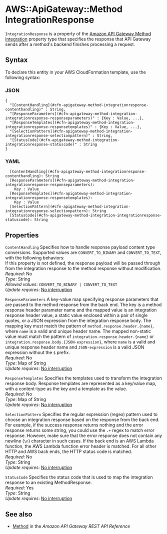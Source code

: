 # AWS::ApiGateway::Method IntegrationResponse<a name="aws-properties-apitgateway-method-integration-integrationresponse"></a>

`IntegrationResponse` is a property of the [Amazon API Gateway Method Integration](https://docs.aws.amazon.com/AWSCloudFormation/latest/UserGuide/aws-properties-apitgateway-method-integration.html) property type that specifies the response that API Gateway sends after a method's backend finishes processing a request\.

## Syntax<a name="aws-properties-apitgateway-method-integration-integrationresponse-syntax"></a>

To declare this entity in your AWS CloudFormation template, use the following syntax:

### JSON<a name="aws-properties-apitgateway-method-integration-integrationresponse-syntax.json"></a>

```
{
  "[ContentHandling](#cfn-apigateway-method-integrationresponse-contenthandling)" : String,
  "[ResponseParameters](#cfn-apigateway-method-integration-integrationresponse-responseparameters)" : {Key : Value, ...},
  "[ResponseTemplates](#cfn-apigateway-method-integration-integrationresponse-responsetemplates)" : {Key : Value, ...},
  "[SelectionPattern](#cfn-apigateway-method-integration-integrationresponse-selectionpattern)" : String,
  "[StatusCode](#cfn-apigateway-method-integration-integrationresponse-statuscode)" : String
}
```

### YAML<a name="aws-properties-apitgateway-method-integration-integrationresponse-syntax.yaml"></a>

```
  [ContentHandling](#cfn-apigateway-method-integrationresponse-contenthandling): String
  [ResponseParameters](#cfn-apigateway-method-integration-integrationresponse-responseparameters):
    Key : Value
  [ResponseTemplates](#cfn-apigateway-method-integration-integrationresponse-responsetemplates):
    Key : Value
  [SelectionPattern](#cfn-apigateway-method-integration-integrationresponse-selectionpattern): String
  [StatusCode](#cfn-apigateway-method-integration-integrationresponse-statuscode): String
```

## Properties<a name="aws-properties-apitgateway-method-integration-integrationresponse-properties"></a>

`ContentHandling` <a name="cfn-apigateway-method-integrationresponse-contenthandling"></a>
Specifies how to handle response payload content type conversions\. Supported values are `CONVERT_TO_BINARY` and `CONVERT_TO_TEXT`, with the following behaviors:  
If this property is not defined, the response payload will be passed through from the integration response to the method response without modification\.  
_Required_: No  
_Type_: String  
_Allowed values_: `CONVERT_TO_BINARY | CONVERT_TO_TEXT`  
_Update requires_: [No interruption](https://docs.aws.amazon.com/AWSCloudFormation/latest/UserGuide/using-cfn-updating-stacks-update-behaviors.html#update-no-interrupt)

`ResponseParameters` <a name="cfn-apigateway-method-integration-integrationresponse-responseparameters"></a>
A key\-value map specifying response parameters that are passed to the method response from the back end\. The key is a method response header parameter name and the mapped value is an integration response header value, a static value enclosed within a pair of single quotes, or a JSON expression from the integration response body\. The mapping key must match the pattern of `method.response.header.{name}`, where `name` is a valid and unique header name\. The mapped non\-static value must match the pattern of `integration.response.header.{name}` or `integration.response.body.{JSON-expression}`, where `name` is a valid and unique response header name and `JSON-expression` is a valid JSON expression without the `$` prefix\.  
_Required_: No  
_Type_: Map of String  
_Update requires_: [No interruption](https://docs.aws.amazon.com/AWSCloudFormation/latest/UserGuide/using-cfn-updating-stacks-update-behaviors.html#update-no-interrupt)

`ResponseTemplates` <a name="cfn-apigateway-method-integration-integrationresponse-responsetemplates"></a>
Specifies the templates used to transform the integration response body\. Response templates are represented as a key/value map, with a content\-type as the key and a template as the value\.  
_Required_: No  
_Type_: Map of String  
_Update requires_: [No interruption](https://docs.aws.amazon.com/AWSCloudFormation/latest/UserGuide/using-cfn-updating-stacks-update-behaviors.html#update-no-interrupt)

`SelectionPattern` <a name="cfn-apigateway-method-integration-integrationresponse-selectionpattern"></a>
Specifies the regular expression \(regex\) pattern used to choose an integration response based on the response from the back end\. For example, if the success response returns nothing and the error response returns some string, you could use the `.+` regex to match error response\. However, make sure that the error response does not contain any newline \(`\n`\) character in such cases\. If the back end is an AWS Lambda function, the AWS Lambda function error header is matched\. For all other HTTP and AWS back ends, the HTTP status code is matched\.  
_Required_: No  
_Type_: String  
_Update requires_: [No interruption](https://docs.aws.amazon.com/AWSCloudFormation/latest/UserGuide/using-cfn-updating-stacks-update-behaviors.html#update-no-interrupt)

`StatusCode` <a name="cfn-apigateway-method-integration-integrationresponse-statuscode"></a>
Specifies the status code that is used to map the integration response to an existing MethodResponse\.  
_Required_: Yes  
_Type_: String  
_Update requires_: [No interruption](https://docs.aws.amazon.com/AWSCloudFormation/latest/UserGuide/using-cfn-updating-stacks-update-behaviors.html#update-no-interrupt)

## See also<a name="aws-properties-apitgateway-method-integration-integrationresponse--seealso"></a>

- [Method](https://docs.aws.amazon.com/apigateway/latest/api/API_Method.html) in the _Amazon API Gateway REST API Reference_
